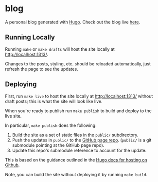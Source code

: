 # blog

A personal blog generated with [Hugo][hugo-main]. Check out the blog live [here][blog].

[hugo-main]: https://gohugo.io/
[blog]: https://keeler.github.io/posts

## Running Locally

Running `make` or `make drafts` will host the site locally at [http://localhost:1313/](http://localhost:1313/).

Changes to the posts, styling, etc. should be reloaded automatically, just refresh the page to see the updates.

## Deploying

First, run `make live` to host the site locally at [http://localhost:1313/](http://localhost:1313/) without draft posts; this is what the site will look like live.

When you're ready to publish run `make publish` to build and deploy to the live site.

In particular, `make publish` does the following:

1. Build the site as a set of static files in the `public/` subdirectory.
2. Push the updates in `public/` to the [GitHub page repo][github-page-repo]. (`public/` is a git submodule pointing at the GitHub page repo).
3. Update this repo's submodule reference to account for the update.

This is based on the guidance outlined in the [Hugo docs for hosting on Github][hugo-github-pages].

Note, you can build the site without deploying it by running `make build`.

[hugo-github-pages]: https://gohugo.io/hosting-and-deployment/hosting-on-github/#github-user-or-organization-pages
[github-page-repo]: https://github.com/keeler/keeler.github.io
